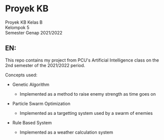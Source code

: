 # Proyek KB

Proyek KB Kelas B  
Kelompok 5  
Semester Genap 2021/2022

## EN:

This repo contains my project from PCU's Artificial Intelligence class on the 2nd semester of the 2021/2022 period.

Concepts used:

- Genetic Algorithm
  - Implemented as a method to raise enemy strength as time goes on

- Particle Swarm Optimization
  - Implemented as a targetting system used by a swarm of enemies

- Rule Based System
  - Implemented as a weather calculation system
